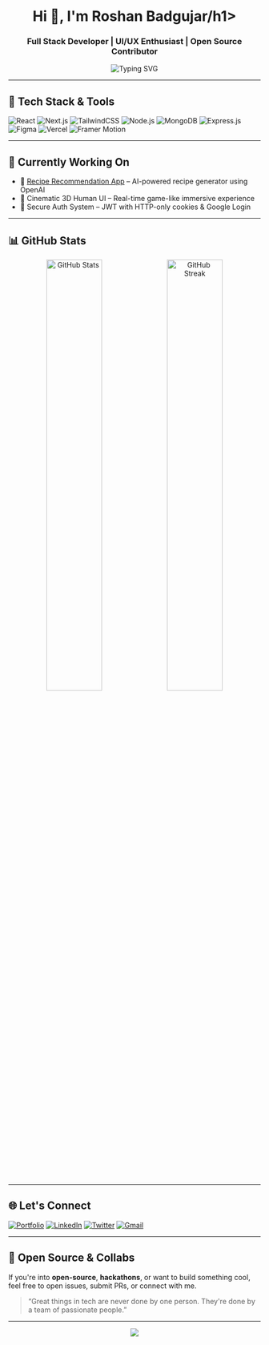 <h1 align="center">Hi 👋, I'm Roshan Badgujar/h1>
<h3 align="center">Full Stack Developer | UI/UX Enthusiast | Open Source Contributor</h3>

<p align="center">
  <img src="https://readme-typing-svg.demolab.com?font=Fira+Code&duration=4000&pause=1000&color=00F7FF&center=true&vCenter=true&width=435&lines=Full+Stack+Web+Developer;MERN+Stack+Specialist;Passionate+about+UI%2FUX+and+AI" alt="Typing SVG" />
</p>

---

## 🔧 Tech Stack & Tools

![React](https://img.shields.io/badge/-React-61DAFB?logo=react&logoColor=white&style=for-the-badge)
![Next.js](https://img.shields.io/badge/-Next.js-000000?logo=next.js&logoColor=white&style=for-the-badge)
![TailwindCSS](https://img.shields.io/badge/-TailwindCSS-38B2AC?logo=tailwind-css&logoColor=white&style=for-the-badge)
![Node.js](https://img.shields.io/badge/-Node.js-339933?logo=node.js&logoColor=white&style=for-the-badge)
![MongoDB](https://img.shields.io/badge/-MongoDB-47A248?logo=mongodb&logoColor=white&style=for-the-badge)
![Express.js](https://img.shields.io/badge/-Express.js-000000?logo=express&logoColor=white&style=for-the-badge)
![Figma](https://img.shields.io/badge/-Figma-F24E1E?logo=figma&logoColor=white&style=for-the-badge)
![Vercel](https://img.shields.io/badge/-Vercel-000000?logo=vercel&logoColor=white&style=for-the-badge)
![Framer Motion](https://img.shields.io/badge/-Framer_Motion-EF2D5E?logo=framer&logoColor=white&style=for-the-badge)

---

## 🧠 Currently Working On

- 🚀 [Recipe Recommendation App](https://github.com/Hacktecher-04/recipie_frontend) – AI-powered recipe generator using OpenAI
- 🧬 Cinematic 3D Human UI – Real-time game-like immersive experience
- 🔐 Secure Auth System – JWT with HTTP-only cookies & Google Login

---

## 📊 GitHub Stats

<p align="center">
  <img src="https://github-readme-stats.vercel.app/api?username=Roshanbadgujar&show_icons=true&theme=radical" alt="GitHub Stats" width="47%" />
  <img src="https://github-readme-streak-stats.herokuapp.com?user=Roshanbadgujar&theme=radical&date_format=M%20j%5B%2C%20Y%5D" alt="GitHub Streak" width="47%" />
</p>

---

## 🌐 Let's Connect

[![Portfolio](https://img.shields.io/badge/Portfolio-%23000000?style=for-the-badge&logo=firefox&logoColor=white)](https://yourportfolio.com)
[![LinkedIn](https://img.shields.io/badge/LinkedIn-%230077B5?style=for-the-badge&logo=linkedin&logoColor=white)](https://linkedin.com/in/roshan-badgujar-9005a731b)
[![Twitter](https://img.shields.io/badge/Twitter-%231DA1F2?style=for-the-badge&logo=twitter&logoColor=white)](https://twitter.com/RoshanBadguja11)
[![Gmail](https://img.shields.io/badge/Gmail-%23D14836?style=for-the-badge&logo=gmail&logoColor=white)](mailto:roshanbadgujar87@gmail.com)

---

## 🧰 Open Source & Collabs

If you're into **open-source**, **hackathons**, or want to build something cool, feel free to open issues, submit PRs, or connect with me.

> “Great things in tech are never done by one person. They're done by a team of passionate people.”

---

<p align="center">
  <img src="https://github-profile-trophy.vercel.app/?username=RoshanBadgujar&theme=radical&margin-w=15&no-bg=true&no-frame=true" />
</p>
